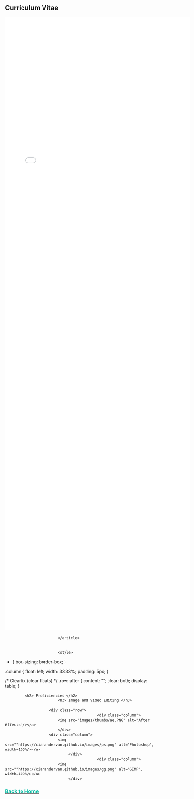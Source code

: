 
<html>
	<h2>Curriculum Vitae</h2>
						<div class="row">
							<article class="col-6 col-12-xsmall work-item">
								<embed src="files/Ciarán Dervan CV.pdf" type="application/pdf" width="120%" height="2000px" scrollbar=1/>
								
							</article>
             
	
							<style>
* {
  box-sizing: border-box;
}

.column {
  float: left;
  width: 33.33%;
  padding: 5px;
}

/* Clearfix (clear floats) */
.row::after {
  content: "";
  clear: both;
  display: table;
}
</style>
</head>
<body>

			 <h2> Proficiencies </h2>
							<h3> Image and Video Editing </h3>
						
						<div class="row">
                                              <div class="column">
							<img src="images/thumbs/ae.PNG" alt="After Effects"/></a>
							</div>
					    <div class="column">
							<img src=""https://ciarandervan.github.io/images/ps.png" alt="Photoshop", width=100%/></a>
						         </div>	
                                              <div class="column">
							<img src=""https://ciarandervan.github.io/images/gg.png" alt="GIMP", width=100%/></a>
						         </div>
						
					
						
		
 <body>
									<a href="https://ciarandervan.github.io"><h3 style="color:rgb(13, 192, 168)">Back to Home</h3></a>
								 </body>


